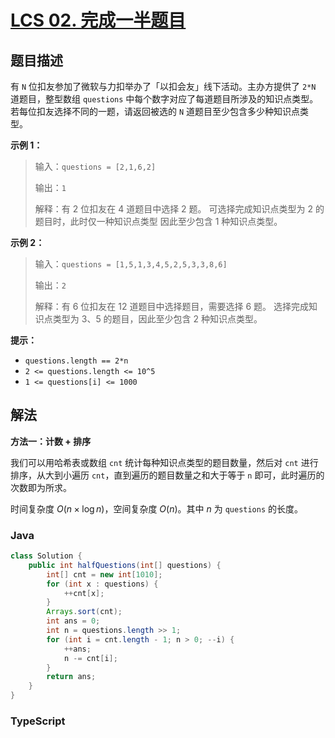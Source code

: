 # [LCS 02. 完成一半题目](https://leetcode.cn/problems/WqXACV/)

## 题目描述

<!-- 这里写题目描述 -->

有 `N` 位扣友参加了微软与力扣举办了「以扣会友」线下活动。主办方提供了 `2*N` 道题目，整型数组 `questions` 中每个数字对应了每道题目所涉及的知识点类型。
若每位扣友选择不同的一题，请返回被选的 `N` 道题目至少包含多少种知识点类型。

**示例 1：**

> 输入：`questions = [2,1,6,2]`
>
> 输出：`1`
>
> 解释：有 2 位扣友在 4 道题目中选择 2 题。
> 可选择完成知识点类型为 2 的题目时，此时仅一种知识点类型
> 因此至少包含 1 种知识点类型。

**示例 2：**

> 输入：`questions = [1,5,1,3,4,5,2,5,3,3,8,6]`
>
> 输出：`2`
>
> 解释：有 6 位扣友在 12 道题目中选择题目，需要选择 6 题。
> 选择完成知识点类型为 3、5 的题目，因此至少包含 2 种知识点类型。

**提示：**

-   `questions.length == 2*n`
-   `2 <= questions.length <= 10^5`
-   `1 <= questions[i] <= 1000`

## 解法

**方法一：计数 + 排序**

我们可以用哈希表或数组 `cnt` 统计每种知识点类型的题目数量，然后对 `cnt` 进行排序，从大到小遍历 `cnt`，直到遍历的题目数量之和大于等于 `n` 即可，此时遍历的次数即为所求。

时间复杂度 $O(n \times \log n)$，空间复杂度 $O(n)$。其中 $n$ 为 `questions` 的长度。

### **Java**

```java
class Solution {
    public int halfQuestions(int[] questions) {
        int[] cnt = new int[1010];
        for (int x : questions) {
            ++cnt[x];
        }
        Arrays.sort(cnt);
        int ans = 0;
        int n = questions.length >> 1;
        for (int i = cnt.length - 1; n > 0; --i) {
            ++ans;
            n -= cnt[i];
        }
        return ans;
    }
}
```

### **TypeScript**
